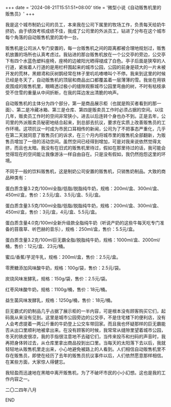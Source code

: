 +++
date = '2024-08-21T15:51:51+08:00'
title = '微型小说《自动贩售机里的贩售员》'
+++

我是这个城市制奶公司的员工，本来我在公司下属里的牧场工作，负责每天给奶牛挤奶，由于绩效考核成绩不佳，我成了公司里的外派员工，钻进了分布在这个城市每个角落的自动贩售机里的其中一台。

贩售机是公司派人专门安置的，每一台贩售机之间的距离都被合理地规划过，贩售机放置的场所也认真考虑过。我钻进的那台贩售机放在一个公交亭的旁边，公交亭下有四个水蓝色塑料座椅，座椅的边被阳光晒得褪成了白色。亭子后面是狭窄的人行道，紧挨着人行道的是用栏杆围起来的城市公园，公园的前身是硕大的一片未被开发的荒林，黑翅鸢和灰树鹊经常在林子里叽叽喳喳叫个不停。我来到这里的时候已经是冬天了，自动贩售机的顶层和商品出口都覆盖着一层薄薄的雪。我坐在用铁皮围成的贩售机里，眼睛透过极小的缝隙观察城市公园里弯曲的树，不时有枯枝承受不住雪的重量从中间折断，在我的耳边发出清脆的响声。

自动贩售机的主体分为四个部分，第一是商品展示柜（也就是购买者看到的那一面）、第二是冷藏冰箱、第三是仓库、第四是贩卖员工作时必须占据的空间。以往几年，贩卖员工作时的空间非常狭小，进去以后连转个身也办不到。正是去年，公司里的外派贩卖员秘密地结合起来，到总部去抗议，要求在实质上改善贩售员的工作环境。这项抗议一时成为市民口耳相传的新闻，公司为了不把事态严重化，几乎在第二天就同意了贩售员们的诉求，在三个月内将城市里的贩售机全部翻新，为贩售员增加了一倍的活动空间。虽然空间已经得到增加，可是对我来说依然觉得太挤，而且也太暗。我没有在旧式的贩售机里待过，假如在那里待过的话，我可能会觉得现在的空间能让我像游泳一样自由自在。只是没有假如，我仍然抱怨这里的环境。

不同于一般的饮料贩售机，这是制奶公司安置的贩售机，只销售奶制品。大致的商品种类有：

蛋白质含量3.2克/100ml全脂/低脂/脱脂纯牛奶，规格：200ml/盒、300ml/盒、450ml/盒，售价：2.5元/盒、3.5元/盒、5元/盒。

蛋白质含量3.5克/100ml全脂/低脂/脱脂纯牛奶，规格：200ml/盒、300ml/盒、450ml/盒，售价：3元/盒，4元/盒、5.5元/盒。

蛋白质含量4.0克/100ml全新升级款全脂纯牛奶（听说产奶的这些牛每天吃专门准备的苜蓿草、听巴赫的音乐），规格：250ml/盒，售价：5.5元/盒。

蛋白质含量3.2克/100ml巨无霸全脂/脱脂纯牛奶，规格：1000ml/盒、2000ml/桶，售价：12元/盒、23元/桶。

蜜瓜/香蕉/芋泥牛乳，规格：200ml/盒，售价：2.5元/盒。

零蔗糖添加风味酸牛奶，规格：100g/袋，售价：2.5元/袋。

炭烧风味发酵乳，规格：150g/袋，售价：2.5元/袋。

红枣风味酸牛奶，规格：1100g/桶，售价：18元/桶。

益生菌风味发酵乳，规格：1250g/桶，售价：18元/桶。

巨无霸式的奶制品几乎占据了展示柜的一半内容，可是根本没有顾客购买它们，起码我从来没有见到。这里是城市公园旁边的公交亭，不是住宅楼下的便利店，没有人会考虑提着一两公斤重的牛奶登上公交车带回家。而且我也怀疑那样的巨无霸能否从出口里顺利地被拿出来。在没有顾客的时候，我常常从缝隙里望着城市公园，冬天的铁皮很凉，我的手指很注意地不去碰它们，当传来投币和扫码的声音时，我再把身体转过去，从仓库里拿出商品投到出口里。当每天的太阳落下去以后，我就轻轻地从贩售机里走出来，小心地避免被路上的人看到。人们相信自动贩售机里不存在贩售员，即使在经历了去年的贩售员抗议事件以后，人们依然愿意那样相信。在某些方面，大家惊人得健忘。

我轻盈而迅速地在黑暗中离开贩售机，为了不破坏市民的小小幻想。这也是我的工作内容之一。

二〇二四年八月

END



